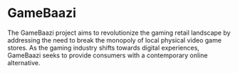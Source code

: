 # GameBaazi
The GameBaazi project aims to revolutionize the gaming retail landscape by addressing the need to break the monopoly of local physical video game stores. As the gaming industry shifts towards digital experiences, GameBaazi seeks to provide consumers with a contemporary online alternative.
